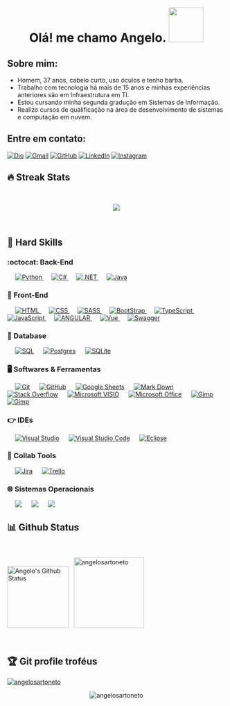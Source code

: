 <h1 align="center">Olá! me chamo Angelo. <img src="https://media3.giphy.com/media/v1.Y2lkPTc5MGI3NjExcHE3dm9yNmw3Z2FkNXE2dm16Nnp5bHpxMG9raWNtY2RkeTM0bTh5NCZlcD12MV9pbnRlcm5hbF9naWZfYnlfaWQmY3Q9cw/5eLDrEaRGHegx2FeF2/giphy.gif" width="80" height="80" style="" frameBorder=""></h1>
<p align="center">

## Sobre mim:
- Homem, 37 anos, cabelo curto, uso óculos e tenho barba. 
- Trabalho com tecnologia há mais de 15 anos e minhas experiências anteriores são em Infraestrutura em TI. 
- Estou cursando minha segunda gradução em Sistemas de Informação.
- Realizo cursos de qualificação na área de desenvolvimento de sistemas e computação em nuvem.

## Entre em contato:
<p align="left">
<a href="https://www.dio.me/users/fullstack_adbs"><img img src="https://img.shields.io/badge/DIO-%23181717.svg?style=plastic" alt="Dio"/></a>
	<a href="mailto:fullstack.adbs@gmail.com"><img img src="https://img.shields.io/badge/gmail-%23EA4335.svg?style=plastic&logo=gmail&logoColor=white" alt="Gmail"/></a>
	<a href="https://github.com/angelosartoneto"><img src="https://img.shields.io/badge/github-%23181717.svg?style=plastic&logo=github&logoColor=white" alt="GitHub"/></a>
	<a href="https://www.linkedin.com/in/angelobortolisarto/"><img src="https://img.shields.io/badge/linkedin-%230A66C2.svg?style=plastic&logo=linkedin&logoColor=white" alt="LinkedIn"/></a>
	<a href="https://www.instagram.com/angelosartoneto/"><img src="https://img.shields.io/badge/instagram-%23E4405F.svg?style=plastic&logo=instagram&logoColor=white" alt="Instagram"/></a>
</p>


## 🔥 Streak Stats
<br>
<p align="center"><img src="https://github-readme-streak-stats.herokuapp.com/?user=angelosartoneto&locale=pt-br&theme=algolia"/></p>

<br>




## 📐 Hard Skills

### :octocat: Back-End

<p align="left"> 
&emsp; 
  <a href="" target="_blank"> 
    <img alt="Python" src="https://img.shields.io/badge/Python-blue.svg?style=plastic&logo=python&logoColor=yellow">
  </a> 
  &emsp;  
  <a href="" target="_blank"> 
    <img alt="C#" src="https://img.shields.io/badge/c%23-%23239120.svg?style=plastic&logo=c-sharp&logoColor=white">
  </a> 
  &emsp;
  <a href="" target="_blank"> 
    <img alt=".NET" src="https://img.shields.io/badge/.NET-5C2D91?style=plastic&logo=.net&logoColor=white">
  </a> 
  &emsp;
  <a href="" target="_blank"> 
    <img alt="Java" src="https://img.shields.io/badge/java-%23ED8B00.svg?style=plastic&logo=Java&logoColor=white">
  </a>
  
</p>

### 📰 Front-End
<p align="left"> 
  &emsp; 
  <a href="" target="_blank"> 
   <img alt="HTML" src="https://img.shields.io/badge/HTML5%20-%23E34F26.svg?style=plastic&logo=html5&logoColor=white">
  </a>   
  &emsp;
  <a href="" target="_blank">
    <img alt="CSS" src="https://img.shields.io/badge/CSS%20-%231572B6.svg?style=plastic&logo=css3&logoColor=white">
  </a> 
   &emsp;
  <a href="" target="_blank">
    <img alt="SASS" src="https://img.shields.io/badge/SASS-hotpink.svg?style=plastic&logo=SASS&logoColor=white">
  </a> 
    &emsp;
  <a href="" target="_blank">
    <img alt="BootStrap" src="https://img.shields.io/badge/bootstrap-%23563D7C.svg?style=plastic&logo=bootstrap&logoColor=white)">
  </a> 
	&emsp;
  <a href="" target="_blank"> 
     <img alt="TypeScript" src="https://img.shields.io/badge/-TypeScript-informational.svg?style=plastic&logo=Typescript&logoColor=white">
   </a>
  &emsp;
    <a href="" target="_blank"> 
     <img alt="JavaScript" src="https://img.shields.io/badge/JavaScript%20-%23F7DF1E.svg?style=plastic&logo=JavaScript&logoColor=black">
   </a>
  &emsp;
  <a href="" target="_blank">
    <img alt="ANGULAR" src="https://img.shields.io/badge/angular-%23DD0031.svg?style=plastic&logo=angular&logoColor=white">
  </a> 
	&emsp;
	<a href="" target="_blank"> 
    <img alt="Vue" src="https://img.shields.io/badge/Vue.js-2c3e50?logo=vue.js&style=plastic&logoColor=4FC08D">
  </a> 
	&emsp;
  <a href="" target="_blank"> 
    <img alt="Swagger" src="https://img.shields.io/badge/-Swagger-%23Clojure?style=plastic&logo=Swagger&logoColor=white">
  </a>
</p>

 ### 🎲 Database
 <p align="left">
 	&emsp;
    <a href="#"><img alt="SQL" src="https://custom-icon-badges.demolab.com/badge/Microsoft%20SQL%20Server-CC2927?logo=mssqlserver-white&logoColor=white"></a>
  	&emsp;
    <a href="#"><img alt="Postgres" src="https://img.shields.io/badge/Postgres-%23316192.svg?logo=postgresql&logoColor=white"></a>
	&emsp;
    <a href="#"><img alt="SQLite" src="https://img.shields.io/badge/SQLite-4169E1?logo=sqlite&logoColor=fff&style=plastic"></a>
    

 ### 🖥️ Softwares & Ferramentas
 
<p align="left">
  &emsp;
    <a href="#"><img alt="Git" src="https://img.shields.io/badge/Git%20-%23F05033.svg?style=plastic&logo=git&logoColor=white"></a>
  &emsp;
    <a href="#"><img alt="GitHub" src="https://img.shields.io/badge/github-%23181717.svg?style=plastic&logo=github&logoColor=white"></a>
  &emsp;
    <a href="#"><img alt="Google Sheets" src="https://img.shields.io/badge/Google%20Sheets%20-%2334A853.svg?style=plastic&logo=google%20sheets&logoColor=white"></a>
  &emsp;
    <a href="#"><img alt="Mark Down" src="https://img.shields.io/badge/Markdown-000000?style=plastic&logo=markdown&logoColor=white"></a>
  &emsp;
    <a href="#"><img alt="Stack Overflow" src="https://img.shields.io/badge/-Stack%20Overflow-FE7A16?style=plastic&logo=stack-overflow&logoColor=white"></a>
  &emsp;
    <a href="#"><img alt="Microsoft VISIO" img src="https://img.shields.io/badge/Microsoft_Visio-3955A3?style=plastic&logo=microsoft-visio&logoColor=white"></a>
  &emsp;
    <a href="#"><img alt="Microsoft Office" src="https://img.shields.io/badge/Microsoft_Office-D83B01?style=plastic&logo=microsoft-office&logoColor=white"></a>
  &emsp;
    <a href="#"><img alt="Gimp" src="https://img.shields.io/badge/Gimp-657D8B?style=plastic&logo=gimp&logoColor=FFFFFF"></a>
  &emsp;
    <a href="#"><img alt="Gimp" src="https://img.shields.io/badge/figma-%23F24E1E.svg?style=plastic&logo=figma&logoColor=white"></a>
</p>


 ### 👉 IDEs
 
<p align="left">
&emsp;
    <a href="#"><img alt="Visual Studio" src="https://custom-icon-badges.demolab.com/badge/Visual%20Studio-5C2D91.svg?&logo=visualstudio&logoColor=white"></a>
  &emsp;
    <a href="#"><img alt="Visual Studio Code" src="https://custom-icon-badges.demolab.com/badge/Visual%20Studio%20Code-0078d7.svg?logo=vsc&logoColor=white"></a>
  &emsp;
    <a href="#"><img alt="Eclipse" src="https://img.shields.io/badge/Eclipse-FE7A16.svg?logo=Eclipse&logoColor=white" /></a>
</p>

### 🤝 Collab Tools
<p align="left">
&emsp;
	<a href="#"><img alt="Jira" src="https://img.shields.io/badge/Jira-0052CC?logo=jira&logoColor=fff"></a>
  &emsp;
    <a href="#"><img alt="Trello" src="https://img.shields.io/badge/Trello-0052CC?logo=trello&logoColor=fff" /></a>
</p>

 ### :globe_with_meridians: Sistemas Operacionais
 
<p align="left">
  &emsp;
    <a href="#"><img src="https://img.shields.io/badge/Linux-FCC624?style=plastic&logo=linux&logoColor=black"></a>
  &emsp;
    <a href="#"><img src="https://img.shields.io/badge/Ubuntu-E95420?style=plastic&logo=ubuntu&logoColor=white"></a>
  &emsp;
    <a href="#"><img src="https://img.shields.io/badge/Windows-0078D6?style=plastic&logo=windows&logoColor=white"></a>
</p>

## 📊 Github Status


  <br/>
  <p align="left">
    <a href="https://github.com/anuraghazra/github-readme-stats"><img alt="Angelo's Github Status" src="https://github-readme-stats.vercel.app/api?username=angelosartoneto&show_icons=true&count_private=true&locale=pt-br&theme=algolia" height="142px"/></a>
  &nbsp;
 <img src="https://github-readme-stats.vercel.app/api/top-langs?username=angelosartoneto&langs_count=10&show_icons=true&locale=pt-br&layout=compact&theme=algolia" alt="angelosartoneto" height="162px"/>
  </p>

<br/>

## :trophy: Git profile troféus

<p align="left"> <a href="https://github.com/angelosartoneto/github-profile-trophy"><img src="https://github-profile-trophy.vercel.app/?username=angelosartoneto&layout=compact&locale=pt-br&theme=algolia" alt="angelosartoneto" /></a> </p>

<p align="center"> 
	<img src="https://komarev.com/ghpvc/?username=angelosartoneto&label=Profile%20views&color=0e75b6&style=plastic" alt="angelosartoneto" /> 
</p>
